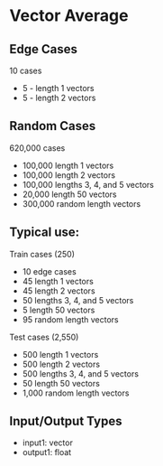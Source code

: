 # Vector Average

## Edge Cases
10 cases
- 5 - length 1 vectors
- 5 - length 2 vectors

## Random Cases
620,000 cases
- 100,000 length 1 vectors
- 100,000 length 2 vectors
- 100,000 lengths 3, 4, and 5 vectors
- 20,000 length 50 vectors
- 300,000 random length vectors

## Typical use:
Train cases (250)
- 10 edge cases
- 45 length 1 vectors
- 45 length 2 vectors
- 50 lengths 3, 4, and 5 vectors
- 5 length 50 vectors
- 95 random length vectors

Test cases (2,550)
- 500 length 1 vectors
- 500 length 2 vectors
- 500 lengths 3, 4, and 5 vectors
- 50 length 50 vectors
- 1,000 random length vectors

## Input/Output Types
- input1: vector
- output1: float
